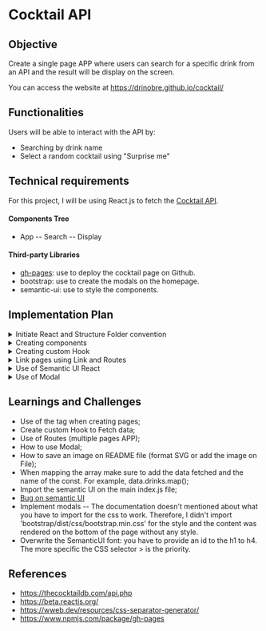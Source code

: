 # Cocktail API

## Objective

Create a single page APP where users can search for a specific drink from an API and the result will be display on the screen.

You can access the website at https://drinobre.github.io/cocktail/

<!-- <img alt="plan" src="/cocktail_api/src/images/API_MVP.png" /> // Not working -->

## Functionalities

Users will be able to interact with the API by:

- Searching by drink name
- Select a random cocktail using "Surprise me"

## Technical requirements

For this project, I will be using React.js to fetch the [Cocktail API](https://thecocktaildb.com/api.php).

#### Components Tree

- App
  -- Search
  -- Display

#### Third-party Libraries

- [gh-pages](https://www.npmjs.com/package/gh-pageshttps://www.npmjs.com/package/gh-pages): use to deploy the cocktail page on Github.
- bootstrap: use to create the modals on the homepage.
- semantic-ui: use to style the components.

## Implementation Plan

<details>
<summary>Initiate React and Structure Folder convention</summary>

- Init React (npx create-react-app <react-app-name>)
- Create the folder Components > App and add the app files automatically created by React
- Change the file location for APP and image in the import
- Test the APP (npm start)
</details>

<details>
<summary>Creating components</summary>

- Create separate folders for each component, which will be rendered on the main APP (for example, buttons, display ...)
- Create the index.js file into each component, which they will handle a function containing a return in JSX format.
- `Note: the return must be inside a <div> or <> tag`.
</details>

<details>
<summary>Creating custom Hook</summary>
  
- Create a folder called Hook to add the custom hooks.
- It's best practice to call the custom hook use<i>HookName</i>. in order to follow the same rule as useState, useReducer (...)
</details>
  
<details>
<summary>Link pages using Link and Routes</summary>  
  
- Install the [React Router](https://reactrouter.com/docs/en/v6/getting-started/installation) as a dependence > module npm install react-router-dom@6
- index.js:
  import { BrowserRouter } from "react-router-dom" and wrap up teh app on <BrowserRouter> instead of <React.StrictMode>. Otherwise, the App wouldn't render using the Routes and you can use on the APP file.
- app.js:
  import Link, Routes and Route from react-router-dom;
</details>

<details>
<summary>Use of Semantic UI React</summary>  
  
- install the [Semantic Ui React](https://react.semantic-ui.com/usage/) > npm install semantic-ui-react semantic-ui-css;
- add import "semantic-ui-css/semantic.min.css" on the main index.js file;

</details>

<details>
<summary>Use of Modal</summary>

- install [React Bootstrap](https://react-bootstrap.github.io/components/modal/) > npm install react-bootstrap bootstrap@5.1.3;
- Note: make sure to add the [bootstrap/dist/css/bootstrap.min.css](https://react-bootstrap.github.io/getting-started/introduction/#css) for styling.

</details>
  
## Learnings and Challenges
- Use of the tag <Headers> when creating pages;
- Create custom Hook to Fetch data;
- Use of Routes (multiple pages APP);
- How to use Modal;
- How to save an image on README file (format SVG or add the image on File);
- When mapping the array make sure to add the data fetched and the name of the const. For example, data.drinks.map();
- Import the semantic UI on the main index.js file;
- [Bug on semantic UI](https://github.com/Semantic-Org/Semantic-UI-React/issues/4287)
- Implement modals
  -- The documentation doesn't mentioned about what you have to import for the css to work. Therefore, I didn't import 'bootstrap/dist/css/bootstrap.min.css' for the style and the content was rendered on the bottom of the page without any style.
- Overwrite the SemanticUI font: you have to provide an id to the h1 to h4. The more specific the CSS selector > is the priority.

## References

- https://thecocktaildb.com/api.php
- https://beta.reactjs.org/
- https://wweb.dev/resources/css-separator-generator/
- https://www.npmjs.com/package/gh-pages
